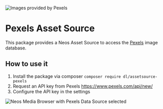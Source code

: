 ![Images provided by Pexels](https://www.pexels.com/assets/pexels-logo-7e4af4630e66b6b786567041874586aeb1b5217589035c70a0def15aacd0f11a.png)


# Pexels Asset Source
This package provides a Neos Asset Source to access the [Pexels](https://www.pexels.com) image database.

## How to use it
1. Install the package via composer `composer require dl/assetsource-pexels`
2. 	Request an API key from Pexels https://www.pexels.com/api/new/
3. Configure the API key in the settings

![Neos Media Browser with Pexels Data Source selected](https://user-images.githubusercontent.com/642226/39648639-261402f6-4fe3-11e8-9788-7c5425eac087.png)